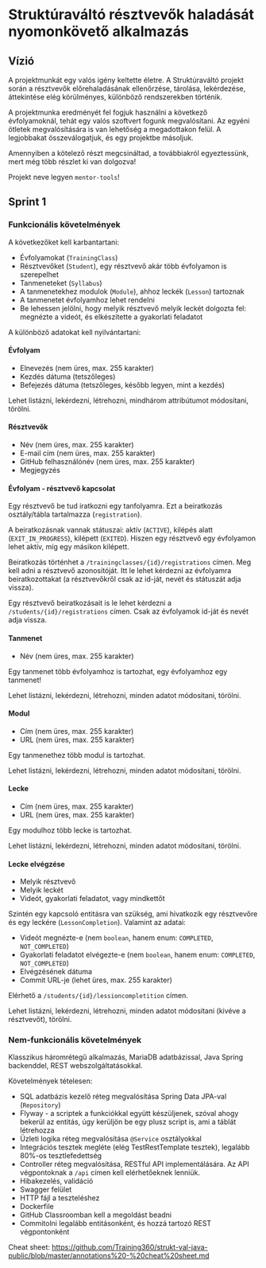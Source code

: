 # Struktúraváltó résztvevők haladását nyomonkövető alkalmazás

## Vízió

A projektmunkát egy valós igény keltette életre. A Struktúraváltó
projekt során a résztvevők előrehaladásának ellenőrzése, tárolása,
lekérdezése, áttekintése elég körülményes, különböző rendszerekben
történik.

A projektmunka eredményét fel fogjuk használni a következő
évfolyamoknál, tehát egy valós szoftvert fogunk
megvalósítani. Az egyéni ötletek megvalósítására is van lehetőség
a megadottakon felül. A legjobbakat összeválogatjuk, és egy
projektbe másoljuk.

Amennyiben a kötelező részt megcsináltad, a továbbiakról egyeztessünk,
mert még több részlet ki van dolgozva!

Projekt neve legyen `mentor-tools`!

## Sprint 1

### Funkcionális követelmények

A következőket kell karbantartani:

* Évfolyamokat (`TrainingClass`)
* Résztvevőket (`Student`), egy résztvevő akár több évfolyamon is szerepelhet
* Tanmeneteket (`Syllabus`)
* A tanmenetekhez modulok (`Module`), ahhoz leckék (`Lesson`) tartoznak
* A tanmenetet évfolyamhoz lehet rendelni
* Be lehessen jelölni, hogy melyik résztvevő melyik leckét dolgozta fel: megnézte a videót, és elkészítette a
  gyakorlati feladatot

A különböző adatokat kell nyilvántartani:

#### Évfolyam

* Elnevezés (nem üres, max. 255 karakter)
* Kezdés dátuma (tetszőleges)
* Befejezés dátuma (tetszőleges, később legyen, mint a kezdés)

Lehet listázni, lekérdezni, létrehozni, mindhárom attribútumot módosítani, törölni.

#### Résztvevők

* Név (nem üres, max. 255 karakter)
* E-mail cím (nem üres, max. 255 karakter)
* GitHub felhasználónév (nem üres, max. 255 karakter)
* Megjegyzés

#### Évfolyam - résztvevő kapcsolat

Egy résztvevő be tud iratkozni egy tanfolyamra. Ezt a beiratkozás
osztály/tábla tartalmazza (`registration`).

A beiratkozásnak vannak státuszai: aktív (`ACTIVE`), kilépés alatt (`EXIT_IN_PROGRESS`), kilépett (`EXITED`).
Hiszen egy résztvevő egy évfolyamon lehet aktív, míg egy másikon kilépett.

Beiratkozás történhet a `/trainingclasses/{id}/registrations` címen. Meg kell adni a résztvevő azonosítóját.
Itt le lehet kérdezni az évfolyamra beiratkozottakat (a résztvevőkről csak az id-ját, nevét és státuszát adja vissza).

Egy résztvevő beiratkozásait is le lehet kérdezni a `/students/{id}/registrations` címen. 
Csak az évfolyamok id-ját és nevét adja vissza.

#### Tanmenet

* Név (nem üres, max. 255 karakter)

Egy tanmenet több évfolyamhoz is tartozhat, egy évfolyamhoz egy tanmenet!

Lehet listázni, lekérdezni, létrehozni, minden adatot módosítani, törölni.

#### Modul

* Cím (nem üres, max. 255 karakter)
* URL (nem üres, max. 255 karakter)

Egy tanmenethez több modul is tartozhat.

Lehet listázni, lekérdezni, létrehozni, minden adatot módosítani, törölni.

#### Lecke

* Cím (nem üres, max. 255 karakter)
* URL (nem üres, max. 255 karakter)

Egy modulhoz több lecke is tartozhat.

Lehet listázni, lekérdezni, létrehozni, minden adatot módosítani, törölni.

#### Lecke elvégzése

* Melyik résztvevő
* Melyik leckét
* Videót, gyakorlati feladatot, vagy mindkettőt

Szintén egy kapcsoló entitásra van szükség, ami hivatkozik egy résztvevőre és egy leckére (`LessonCompletion`). 
Valamint az adatai: 

* Videót megnézte-e (nem `boolean`, hanem enum: `COMPLETED`, `NOT_COMPLETED`)
* Gyakorlati feladatot elvégezte-e (nem `boolean`, hanem enum: `COMPLETED`, `NOT_COMPLETED`)
* Elvégzésének dátuma
* Commit URL-je (lehet üres, max. 255 karakter)

Elérhető a `/students/{id}/lessioncompletition` címen.

Lehet listázni, lekérdezni, létrehozni, minden adatot módosítani (kivéve a résztvevőt), törölni.

### Nem-funkcionális követelmények

Klasszikus háromrétegű alkalmazás, MariaDB adatbázissal,
Java Spring backenddel, REST webszolgáltatásokkal.

Követelmények tételesen:

* SQL adatbázis kezelő réteg megvalósítása Spring Data JPA-val (`Repository`)
* Flyway - a scriptek a funkciókkal együtt készüljenek, szóval ahogy bekerül az entitás, úgy kerüljön be egy
  plusz script is, ami a táblát létrehozza
* Üzleti logika réteg megvalósítása `@Service` osztályokkal
* Integrációs tesztek megléte (elég TestRestTemplate tesztek), legalább 80%-os tesztlefedettség
* Controller réteg megvalósítása, RESTful API implementálására. Az API végpontoknak a `/api` címen kell elérhetőeknek lenniük.
* Hibakezelés, validáció
* Swagger felület
* HTTP fájl a teszteléshez
* Dockerfile
* GitHub Classroomban kell a megoldást beadni
* Commitolni legalább entitásonként, és hozzá tartozó REST végpontonként

Cheat sheet: https://github.com/Training360/strukt-val-java-public/blob/master/annotations%20-%20cheat%20sheet.md